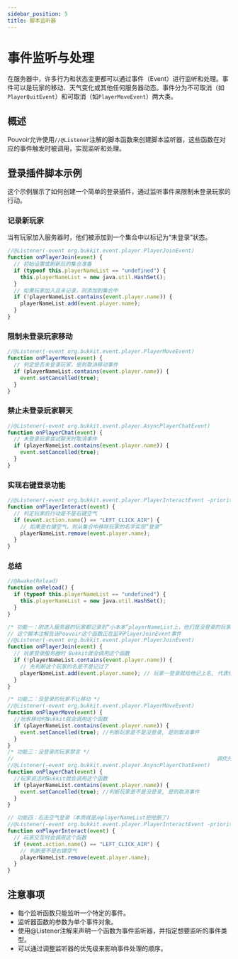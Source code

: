 ```yaml
---
sidebar_position: 5
title: 脚本监听器
---
```


# 事件监听与处理

在服务器中，许多行为和状态变更都可以通过事件（Event）进行监听和处理。事件可以是玩家的移动、天气变化或其他任何服务器动态。事件分为不可取消（如`PlayerQuitEvent`）和可取消（如`PlayerMoveEvent`）两大类。

## 概述

Pouvoir允许使用`//@Listener`注解的脚本函数来创建脚本监听器，这些函数在对应的事件触发时被调用，实现监听和处理。

## 登录插件脚本示例

这个示例展示了如何创建一个简单的登录插件，通过监听事件来限制未登录玩家的行动。

### 记录新玩家

当有玩家加入服务器时，他们被添加到一个集合中以标记为“未登录”状态。

```javascript
//@Listener(-event org.bukkit.event.player.PlayerJoinEvent)
function onPlayerJoin(event) {
  // 初始设置或刷新后的集合准备
  if (typeof this.playerNameList == "undefined") {
    this.playerNameList = new java.util.HashSet();
  }
  // 如果玩家加入且未记录，则添加到集合中
  if (!playerNameList.contains(event.player.name)) {
    playerNameList.add(event.player.name);
  }
}
```
### 限制未登录玩家移动
```javascript
//@Listener(-event org.bukkit.event.player.PlayerMoveEvent)
function onPlayerMove(event) {
  // 判定是否未登录玩家，是则取消移动事件
  if (playerNameList.contains(event.player.name)) {
    event.setCancelled(true);
  }
}
```
### 禁止未登录玩家聊天
```javascript
//@Listener(-event org.bukkit.event.player.AsyncPlayerChatEvent)
function onPlayerChat(event) {
  // 未登录玩家尝试聊天时取消事件
  if (playerNameList.contains(event.player.name)) {
    event.setCancelled(true);
  }
}
```
### 实现右键登录功能
```javascript
//@Listener(-event org.bukkit.event.player.PlayerInteractEvent -priority LOWEST --ignoreCancel)
function onPlayerInteract(event) {
  // 判定玩家的行动是不是右键空气
  if (event.action.name() == "LEFT_CLICK_AIR") {
    // 如果是右键空气，则从集合中移除玩家的名字实现“登录”
    playerNameList.remove(event.player.name);
  }
}
```

### 总结
```javascript
//@Awake(Reload)
function onReload() {
  if (typeof this.playerNameList == "undefined") {
    this.playerNameList = new java.util.HashSet();
  }
}

/* 功能一：刚进入服务器的玩家都记录到“小本本”playerNameList上，他们是没登录的玩家 */
// 这个脚本注解告诉Pouvoir这个函数正在监听PlayerJoinEvent事件
//@Listener(-event org.bukkit.event.player.PlayerJoinEvent)
function onPlayerJoin(event) {
  // 玩家登录服务器时 Bukkit就会调用这个函数
  if (!playerNameList.contains(event.player.name)) {
    // 先判断这个玩家的名是不是记过了
    playerNameList.add(event.player.name); // 玩家一登录就给他记上名, 代表他没登录
  }
}

/* 功能二：没登录的玩家不让移动 */
//@Listener(-event org.bukkit.event.player.PlayerMoveEvent)
function onPlayerMove(event) {
  //玩家移动时Bukkit就会调用这个函数
  if (playerNameList.contains(event.player.name)) {
    event.setCancelled(true); //判断玩家是不是没登录, 是则取消事件
  }
}
/* 功能三：没登录的玩家禁言 */
//                                                                调优先级
//@Listener(-event org.bukkit.event.player.AsyncPlayerChatEvent)
function onPlayerChat(event) {
  //玩家说活时Bukkit就会调用这个函数
  if (playerNameList.contains(event.player.name)) {
    event.setCancelled(true); //判断玩家是不是没登录, 是则取消事件
  }
}

// 功能四：右击空气登录（本质就是从playerNameList把他删了)                           无视取消
//@Listener(-event org.bukkit.event.player.PlayerInteractEvent -priority LOWEST --ignoreCancel)
function onPlayerInteract(event) {
  // 玩家交互时会调用这个函数
  if (event.action.name() == "LEFT_CLICK_AIR") {
    // 判断是不是右键空气
    playerNameList.remove(event.player.name);
  }
}
```

## 注意事项
- 每个监听函数只能监听一个特定的事件。
- 监听器函数的参数为单个事件对象。
- 使用@Listener注解来声明一个函数为事件监听器，并指定想要监听的事件类型。
- 可以通过调整监听器的优先级来影响事件处理的顺序。